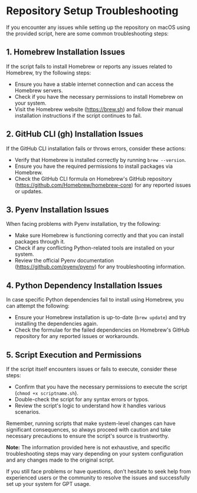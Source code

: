 # Repository Setup Troubleshooting

If you encounter any issues while setting up the repository on macOS using the provided script, here are some common troubleshooting steps:

## 1. Homebrew Installation Issues

If the script fails to install Homebrew or reports any issues related to Homebrew, try the following steps:

- Ensure you have a stable internet connection and can access the Homebrew servers.
- Check if you have the necessary permissions to install Homebrew on your system.
- Visit the Homebrew website (<https://brew.sh>) and follow their manual installation instructions if the script continues to fail.

## 2. GitHub CLI (gh) Installation Issues

If the GitHub CLI installation fails or throws errors, consider these actions:

- Verify that Homebrew is installed correctly by running `brew --version`.
- Ensure you have the required permissions to install packages via Homebrew.
- Check the GitHub CLI formula on Homebrew's GitHub repository (<https://github.com/Homebrew/homebrew-core>) for any reported issues or updates.

## 3. Pyenv Installation Issues

When facing problems with Pyenv installation, try the following:

- Make sure Homebrew is functioning correctly and that you can install packages through it.
- Check if any conflicting Python-related tools are installed on your system.
- Review the official Pyenv documentation (<https://github.com/pyenv/pyenv>) for any troubleshooting information.

## 4. Python Dependency Installation Issues

In case specific Python dependencies fail to install using Homebrew, you can attempt the following:

- Ensure your Homebrew installation is up-to-date (`brew update`) and try installing the dependencies again.
- Check the formulae for the failed dependencies on Homebrew's GitHub repository for any reported issues or workarounds.

## 5. Script Execution and Permissions

If the script itself encounters issues or fails to execute, consider these steps:

- Confirm that you have the necessary permissions to execute the script (`chmod +x scriptname.sh`).
- Double-check the script for any syntax errors or typos.
- Review the script's logic to understand how it handles various scenarios.

Remember, running scripts that make system-level changes can have significant consequences, so always proceed with caution and take necessary precautions to ensure the script's source is trustworthy.

**Note:** The information provided here is not exhaustive, and specific troubleshooting steps may vary depending on your system configuration and any changes made to the original script.

If you still face problems or have questions, don't hesitate to seek help from experienced users or the community to resolve the issues and successfully set up your system for GPT usage.
